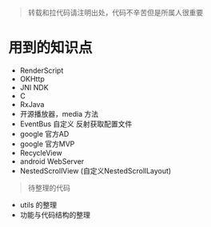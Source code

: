 > 转载和拉代码请注明出处，代码不辛苦但是所属人很重要


# 用到的知识点
* RenderScript
* OKHttp
* JNI NDK
* C
* RxJava
* 开源播放器，media 方法
* EventBus 自定义 反射获取配置文件
* google 官方AD
* google 官方MVP
* RecycleView
* android WebServer
* NestedScrollView (自定义NestedScrollLayout)


> 待整理的代码

* utils 的整理
* 功能与代码结构的整理